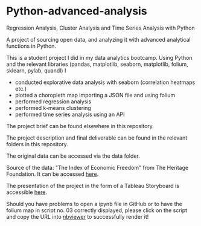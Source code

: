 # Python-advanced-analysis
Regression Analysis, Cluster Analysis and Time Series Analysis with Python

A project of sourcing open data, and analyzing it with advanced analytical functions in Python.

This is a student project I did in my data analytics bootcamp. Using Python and the relevant libraries (pandas, matplotlib, seaborn, matplotlib, folium, sklearn, pylab, quandl) I

- conducted explorative data analysis with seaborn (correlation heatmaps etc.)
- plotted a choropleth map importing a JSON file and using folium
- performed regression analysis
- performed k-means clustering
- performed time series analysis using an API

The project brief can be found elsewhere in this repository.

The project description and final deliverable can be found in the relevant folders in this repository.

The original data can be accessed via the data folder.

Source of the data: &quot;The Index of Economic Freedom&quot; from The Heritage Foundation. It can be accessed [here](https://www.heritage.org/index/explore?view=by-region-country-year&amp;u=637862049388246293).

The presentation of the project in the form of a Tableau Storyboard is accessible [here](https://public.tableau.com/app/profile/verena.diersch/viz/IndexofEconomicFreedomAnalysis/EvaluatingtheIndexofEconomicFreedom?publish=yes).

Should you have problems to open a ipynb file in GitHub or to have the folium map in script no. 03 correctly displayed, please click on the script and copy the URL into [nbviewer](https://nbviewer.org/) to successfully render it!
